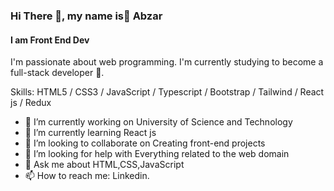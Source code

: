 ### Hi There 👋, my name is ِAbzar
#### I am Front End Dev

 I'm passionate about web programming. I'm currently studying to become a full-stack developer 🚀.
 
Skills: HTML5 / CSS3 / JavaScript / Typescript  / Bootstrap / Tailwind / React js / Redux
 
- 🔭 I’m currently working on University of Science and Technology 
- 🌱 I’m currently learning React js 
- 👯 I’m looking to collaborate on Creating front-end projects 
- 🤔 I’m looking for help with Everything related to the web domain
- 💬 Ask me about HTML,CSS,JavaScript  
- 📫 How to reach me: Linkedin.
  
  

